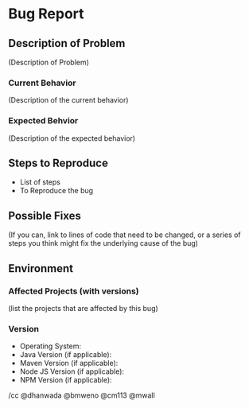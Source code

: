 # Bug Report

## Description of Problem

(Description of Problem)

### Current Behavior
(Description of the current behavior)

### Expected Behvior
(Description of the expected behavior)

## Steps to Reproduce

- List of steps
- To Reproduce the bug

## Possible Fixes
(If you can, link to lines of code that need to be changed, or a series of steps you think might fix the underlying cause of the bug)

## Environment
### Affected Projects (with versions)
(list the projects that are affected by this bug)

### Version
- Operating System: 
- Java Version (if applicable): 
- Maven Version (if applicable):
- Node JS Version (if applicable):
- NPM Version (if applicable): 

/cc @dhanwada @bmweno @cm113 @mwall


